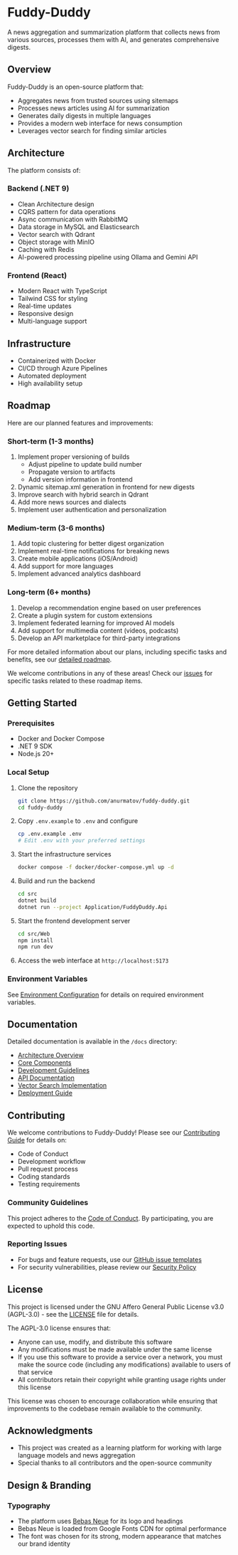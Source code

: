 # Fuddy-Duddy

A news aggregation and summarization platform that collects news from various sources, processes them with AI, and generates comprehensive digests.

## Overview

Fuddy-Duddy is an open-source platform that:
- Aggregates news from trusted sources using sitemaps
- Processes news articles using AI for summarization
- Generates daily digests in multiple languages
- Provides a modern web interface for news consumption
- Leverages vector search for finding similar articles

## Architecture

The platform consists of:

### Backend (.NET 9)
- Clean Architecture design
- CQRS pattern for data operations
- Async communication with RabbitMQ
- Data storage in MySQL and Elasticsearch
- Vector search with Qdrant
- Object storage with MinIO
- Caching with Redis
- AI-powered processing pipeline using Ollama and Gemini API

### Frontend (React)
- Modern React with TypeScript
- Tailwind CSS for styling
- Real-time updates
- Responsive design
- Multi-language support

## Infrastructure
- Containerized with Docker
- CI/CD through Azure Pipelines
- Automated deployment
- High availability setup

## Roadmap

Here are our planned features and improvements:

### Short-term (1-3 months)
1. Implement proper versioning of builds
   - Adjust pipeline to update build number
   - Propagate version to artifacts
   - Add version information in frontend
2. Dynamic sitemap.xml generation in frontend for new digests
3. Improve search with hybrid search in Qdrant
4. Add more news sources and dialects
5. Implement user authentication and personalization

### Medium-term (3-6 months)
1. Add topic clustering for better digest organization
2. Implement real-time notifications for breaking news
3. Create mobile applications (iOS/Android)
4. Add support for more languages
5. Implement advanced analytics dashboard

### Long-term (6+ months)
1. Develop a recommendation engine based on user preferences
2. Create a plugin system for custom extensions
3. Implement federated learning for improved AI models
4. Add support for multimedia content (videos, podcasts)
5. Develop an API marketplace for third-party integrations

For more detailed information about our plans, including specific tasks and benefits, see our [detailed roadmap](ROADMAP.md).

We welcome contributions in any of these areas! Check our [issues](https://github.com/anurmatov/fuddy-duddy/issues) for specific tasks related to these roadmap items.

## Getting Started

### Prerequisites
- Docker and Docker Compose
- .NET 9 SDK
- Node.js 20+

### Local Setup
1. Clone the repository
   ```bash
   git clone https://github.com/anurmatov/fuddy-duddy.git
   cd fuddy-duddy
   ```

2. Copy `.env.example` to `.env` and configure
   ```bash
   cp .env.example .env
   # Edit .env with your preferred settings
   ```

3. Start the infrastructure services
   ```bash
   docker compose -f docker/docker-compose.yml up -d
   ```

4. Build and run the backend
   ```bash
   cd src
   dotnet build
   dotnet run --project Application/FuddyDuddy.Api
   ```

5. Start the frontend development server
   ```bash
   cd src/Web
   npm install
   npm run dev
   ```

6. Access the web interface at `http://localhost:5173`

### Environment Variables
See [Environment Configuration](docs/environment-configuration.md) for details on required environment variables.

## Documentation

Detailed documentation is available in the `/docs` directory:

- [Architecture Overview](docs/architecture.md)
- [Core Components](docs/core-components.md)
- [Development Guidelines](docs/development-guidelines.md)
- [API Documentation](docs/api-documentation.md)
- [Vector Search Implementation](docs/vector-search-implementation.md)
- [Deployment Guide](docs/deployment-guide.md)

## Contributing

We welcome contributions to Fuddy-Duddy! Please see our [Contributing Guide](CONTRIBUTING.md) for details on:

- Code of Conduct
- Development workflow
- Pull request process
- Coding standards
- Testing requirements

### Community Guidelines

This project adheres to the [Code of Conduct](CODE_OF_CONDUCT.md). By participating, you are expected to uphold this code.

### Reporting Issues

- For bugs and feature requests, use our [GitHub issue templates](https://github.com/anurmatov/fuddy-duddy/issues/new/choose)
- For security vulnerabilities, please review our [Security Policy](SECURITY.md)

## License

This project is licensed under the GNU Affero General Public License v3.0 (AGPL-3.0) - see the [LICENSE](LICENSE) file for details.

The AGPL-3.0 license ensures that:
- Anyone can use, modify, and distribute this software
- Any modifications must be made available under the same license
- If you use this software to provide a service over a network, you must make the source code (including any modifications) available to users of that service
- All contributors retain their copyright while granting usage rights under this license

This license was chosen to encourage collaboration while ensuring that improvements to the codebase remain available to the community.

## Acknowledgments

- This project was created as a learning platform for working with large language models and news aggregation
- Special thanks to all contributors and the open-source community

## Design & Branding

### Typography
- The platform uses [Bebas Neue](https://fonts.google.com/specimen/Bebas+Neue) for its logo and headings
- Bebas Neue is loaded from Google Fonts CDN for optimal performance
- The font was chosen for its strong, modern appearance that matches our brand identity

